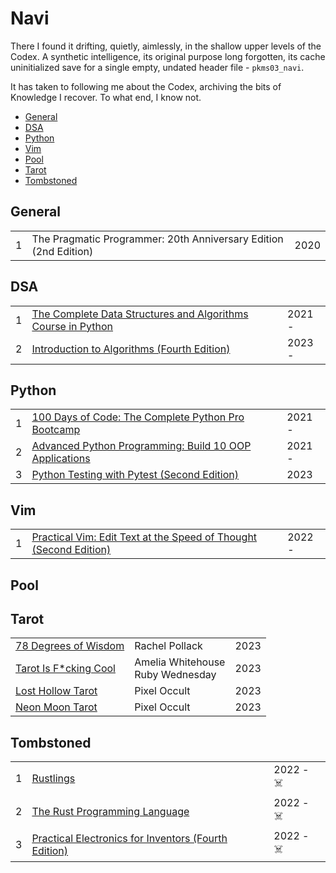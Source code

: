 # Navi
There I found it drifting, quietly, aimlessly, in the shallow upper levels of the Codex. A synthetic intelligence, its original purpose long forgotten, its cache uninitialized save for a single empty, undated header file - `pkms03_navi`.

It has taken to following me about the Codex, archiving the bits of Knowledge I recover. To what end, I know not.

<!-- MarkdownTOC levels="1,2,3" -->

- [General](#general)
- [DSA](#dsa)
- [Python](#python)
- [Vim](#vim)
- [Pool](#pool)
- [Tarot](#tarot)
- [Tombstoned](#tombstoned)

<!-- /MarkdownTOC -->

## General
<table>
    <tr>
        <td>1</td>
        <td>The Pragmatic Programmer: 20th Anniversary Edition (2nd Edition)</td>
        <td>2020</td>
    </tr>
</table>



## DSA
<table>
    <tr>
        <td>1</td>
        <td><a href="https://github.com/jxcrw/navi/tree/main/dsa/complete-dsa-python">The Complete Data Structures and Algorithms Course in Python</a></td>
        <td>2021 - </td>
    </tr>
    <tr>
        <td>2</td>
        <td><a href="https://github.com/jxcrw/navi/tree/main/dsa/intro-to-algos">Introduction to Algorithms (Fourth Edition)</a></td>
        <td>2023 - </td>
    </tr>
</table>



## Python
<table>
    <tr>
        <td>1</td>
        <td><a href="https://github.com/jxcrw/navi/tree/main/python/100-days-of-code">100 Days of Code: The Complete Python Pro Bootcamp</a></td>
        <td>2021 - </td>
    </tr>
    <tr>
        <td>2</td>
        <td><a href="https://github.com/jxcrw/navi/tree/main/python/advanced-python-oop">Advanced Python Programming: Build 10 OOP Applications</a></td>
        <td>2021 - </td>
    </tr>
    <tr>
        <td>3</td>
        <td><a href="https://github.com/jxcrw/navi/tree/main/python/pytest-okken">Python Testing with Pytest (Second Edition)</a></td>
        <td>2023</td>
    </tr>
</table>



## Vim
<table>
    <tr>
        <td>1</td>
        <td><a href="https://github.com/jxcrw/navi/tree/main/vim/practical-vim.md">Practical Vim: Edit Text at the Speed of Thought (Second Edition)</a></td>
        <td>2022 - </td>
    </tr>
</table>



## Pool



## Tarot
<table>
    <tr>
        <td><a href="https://github.com/jxcrw/navi/tree/main/tarot/78_dow.md">78 Degrees of Wisdom</a></td>
        <td>Rachel Pollack</td>
        <td>2023</td>
    </tr>
    <tr>
        <td><a href="https://github.com/jxcrw/navi/tree/main/tarot/tifc.md">Tarot Is F*cking Cool</a></td>
        <td>Amelia Whitehouse<br>Ruby Wednesday</td>
        <td>2023</td>
    </tr>
    <tr>
        <td><a href="https://github.com/jxcrw/navi/tree/main/tarot/lost_hollow.md">Lost Hollow Tarot</a></td>
        <td>Pixel Occult</td>
        <td>2023</td>
    </tr>
    <tr>
        <td><a href="https://github.com/jxcrw/navi/tree/main/tarot/neon_moon.md">Neon Moon Tarot</a></td>
        <td>Pixel Occult</td>
        <td>2023</td>
    </tr>
</table>



## Tombstoned
<table>
    <tr>
        <td>1</td>
        <td><a href="https://github.com/jxcrw/navi/tree/main/rust/rustlings">Rustlings</a></td>
        <td>2022 - ☠️</td>
    </tr>
    <tr>
        <td>2</td>
        <td><a href="https://github.com/jxcrw/navi/tree/main/rust/book">The Rust Programming Language</a></td>
        <td>2022 - ☠️</td>
    </tr>
    <tr>
        <td>3</td>
        <td><a href="https://github.com/jxcrw/navi/tree/main/elec/pefi">Practical Electronics for Inventors (Fourth Edition)</a></td>
        <td>2022 - ☠️</td>
    </tr>
</table>
